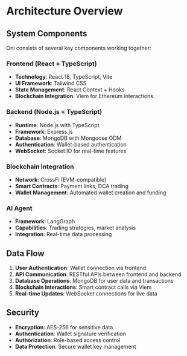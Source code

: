# Architecture Overview

## System Components

Oni consists of several key components working together:

### Frontend (React + TypeScript)
- **Technology**: React 18, TypeScript, Vite
- **UI Framework**: Tailwind CSS
- **State Management**: React Context + Hooks
- **Blockchain Integration**: Viem for Ethereum interactions

### Backend (Node.js + TypeScript)
- **Runtime**: Node.js with TypeScript
- **Framework**: Express.js
- **Database**: MongoDB with Mongoose ODM
- **Authentication**: Wallet-based authentication
- **WebSocket**: Socket.IO for real-time features

### Blockchain Integration
- **Network**: CrossFi (EVM-compatible)
- **Smart Contracts**: Payment links, DCA trading
- **Wallet Management**: Automated wallet creation and funding

### AI Agent
- **Framework**: LangGraph
- **Capabilities**: Trading strategies, market analysis
- **Integration**: Real-time data processing

## Data Flow

1. **User Authentication**: Wallet connection via frontend
2. **API Communication**: RESTful APIs between frontend and backend
3. **Database Operations**: MongoDB for user data and transactions
4. **Blockchain Interactions**: Smart contract calls via Viem
5. **Real-time Updates**: WebSocket connections for live data

## Security

- **Encryption**: AES-256 for sensitive data
- **Authentication**: Wallet signature verification
- **Authorization**: Role-based access control
- **Data Protection**: Secure wallet key management 